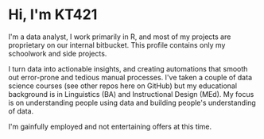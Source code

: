 # Hi, I'm KT421

I'm a data analyst, I work primarily in R, and most of my projects are proprietary on our internal bitbucket. This profile contains only my schoolwork and side projects.

I turn data into actionable insights, and creating automations that smooth out error-prone and tedious manual processes. I've taken a couple of data science courses (see other repos here on GitHub) but my educational background is in Linguistics (BA) and Instructional Design (MEd). My focus is on understanding people using data and building people's understanding of data.

I'm gainfully employed and not entertaining offers at this time.
